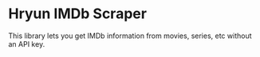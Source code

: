 # Hryun IMDb Scraper

This library lets you get IMDb information from movies, series, etc without an API key.